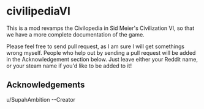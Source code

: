 # civilipediaVI
This is a mod revamps the Civilopedia in Sid Meier's Civilization VI, so that we have a more complete documentation of the game.  


Please feel free to send pull request, as I am sure I will get somethings wrong myself.
People who help out by sending a pull request will be added in the Acknowledgement section below.
 Just leave either your Reddit name, or your steam name if you'd like to be added to it!











## Acknowledgements
u/SupahAmbition --Creator
